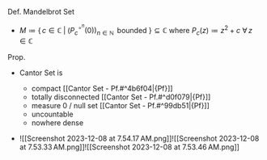 
Def. Mandelbrot Set
- $M\coloneqq\{\,c \in \mathbb{C}\;|\;(P_{c}{}^{\circ^{n}}(0))_{n \in \mathbb{N}}\,$ bounded $\}\subseteq\mathbb{C}$  where  $P_{c}(z)\coloneqq z^{2}+c$  $\forall\,z \in \mathbb{C}$

Prop.
- Cantor Set is 
	- compact  [[Cantor Set - Pf.#^4b6f04|{Pf}]]
	- totally disconnected  [[Cantor Set - Pf.#^d0f079|{Pf}]]
	- measure 0 / null set  [[Cantor Set - Pf.#^99db51|{Pf}]]
	- uncountable
	- nowhere dense 

- 
	![[Screenshot 2023-12-08 at 7.54.17 AM.png]]![[Screenshot 2023-12-08 at 7.53.33 AM.png]]![[Screenshot 2023-12-08 at 7.53.46 AM.png]]